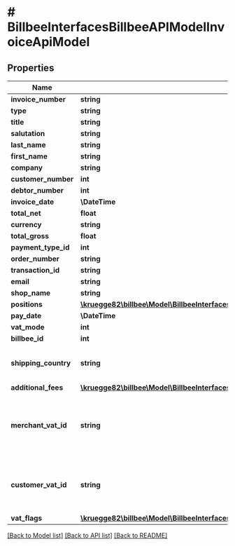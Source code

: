 # # BillbeeInterfacesBillbeeAPIModelInvoiceApiModel

## Properties

Name | Type | Description | Notes
------------ | ------------- | ------------- | -------------
**invoice_number** | **string** |  | [optional]
**type** | **string** |  | [optional]
**title** | **string** |  | [optional]
**salutation** | **string** |  | [optional]
**last_name** | **string** |  | [optional]
**first_name** | **string** |  | [optional]
**company** | **string** |  | [optional]
**customer_number** | **int** |  | [optional]
**debtor_number** | **int** |  | [optional]
**invoice_date** | **\DateTime** |  | [optional]
**total_net** | **float** |  | [optional]
**currency** | **string** |  | [optional]
**total_gross** | **float** |  | [optional]
**payment_type_id** | **int** |  | [optional]
**order_number** | **string** |  | [optional]
**transaction_id** | **string** |  | [optional]
**email** | **string** |  | [optional]
**shop_name** | **string** |  | [optional]
**positions** | [**\kruegge82\billbee\Model\BillbeeInterfacesBillbeeAPIModelInvoiceApiPositionApiModel[]**](BillbeeInterfacesBillbeeAPIModelInvoiceApiPositionApiModel.md) |  | [optional]
**pay_date** | **\DateTime** |  | [optional]
**vat_mode** | **int** |  | [optional]
**billbee_id** | **int** |  | [optional]
**shipping_country** | **string** | two letters for CountryCode Identification | [optional]
**additional_fees** | [**\kruegge82\billbee\Model\BillbeeInterfacesBillbeeAPIModelAdditionalFeeApiModel[]**](BillbeeInterfacesBillbeeAPIModelAdditionalFeeApiModel.md) |  | [optional]
**merchant_vat_id** | **string** | The vat-id, that should be displayed on the invoice and other order documents | [optional]
**customer_vat_id** | **string** | The vat-id, that was given by the customer to fulfill this order | [optional]
**vat_flags** | [**\kruegge82\billbee\Model\BillbeeInterfacesOrderVatDetailsRecognizedHistoryEntryVatDetectionFlags**](BillbeeInterfacesOrderVatDetailsRecognizedHistoryEntryVatDetectionFlags.md) |  | [optional]

[[Back to Model list]](../../README.md#models) [[Back to API list]](../../README.md#endpoints) [[Back to README]](../../README.md)
